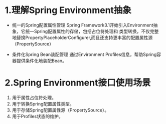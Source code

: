 # 1.理解Spring Environment抽象
+ 统一的Spring配置属性管理
Spring Framework3.1开始引入Environment抽象，它统一Spring配置属性的存储，包括占位符处理和
类型转换，不仅完整地替换PropertyPlaceholderConfigurer,而且还支持更丰富的配置属性源（PropertySource）

+ 条件化Spring Bean装配管理
通过Environment Profiles信息，帮助Spring容器提供条件化地装配Bean。

# 2.Spring Environment接口使用场景
1. 用于属性占位符处理。
2. 用于转换Spring配置属性类型。
3. 用于存储Spring配置属性源（PropertySource）。
4. 用于Profiles状态的维护。